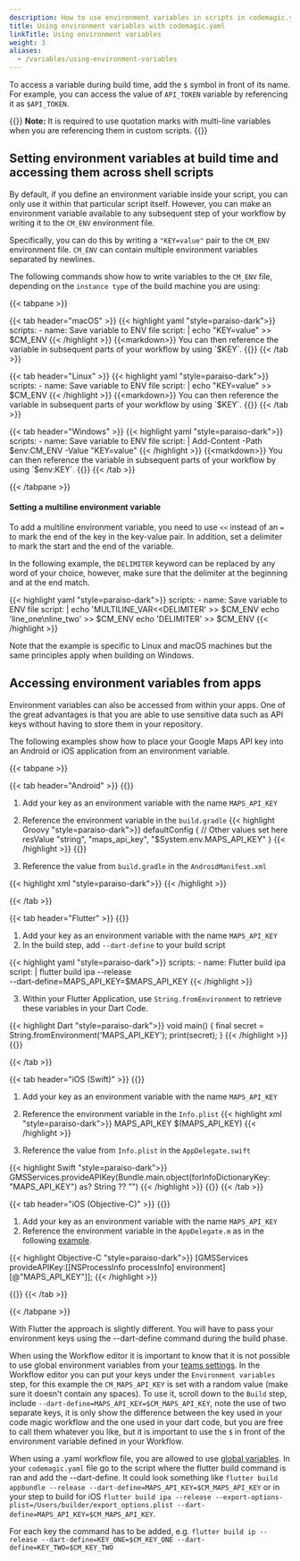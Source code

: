 ```yaml
---
description: How to use environment variables in scripts in codemagic.yaml
title: Using environment variables with codemagic.yaml
linkTitle: Using environment variables
weight: 3
aliases:
  - /variables/using-environment-variables
---
```


To access a variable during build time, add the `$` symbol in front of its name. For example, you can access the value of `API_TOKEN` variable by referencing it as `$API_TOKEN`.

{{<notebox>}}
**Note:** It is required to use quotation marks with multi-line variables when you are referencing them in custom scripts.
{{</notebox>}}


## Setting environment variables at build time and accessing them across shell scripts

By default, if you define an environment variable inside your script, you can only use it within that particular script itself. However, you can make an environment variable available to any subsequent step of your workflow by writing it to the `CM_ENV` environment file.

Specifically, you can do this by writing a `"KEY=value"` pair to the `CM_ENV` environment file. `CM_ENV` can contain multiple environment variables separated by newlines.

The following commands show how to write variables to the `CM_ENV` file, depending on the `instance type` of the build machine you are using:

{{< tabpane >}}

{{< tab header="macOS" >}}
{{< highlight yaml "style=paraiso-dark">}}
  scripts:
    - name: Save variable to ENV file
      script: | 
        echo "KEY=value" >> $CM_ENV
{{< /highlight >}}
{{<markdown>}}
You can then reference the variable in subsequent parts of your workflow by using `$KEY`.
{{</markdown>}}
{{< /tab >}}

{{< tab header="Linux" >}}
{{< highlight yaml "style=paraiso-dark">}}
  scripts:
    - name: Save variable to ENV file
      script: | 
        echo "KEY=value" >> $CM_ENV
{{< /highlight >}}
{{<markdown>}}
You can then reference the variable in subsequent parts of your workflow by using `$KEY`.
{{</markdown>}}
{{< /tab >}}

{{< tab header="Windows" >}}
{{< highlight yaml "style=paraiso-dark">}}
  scripts:
    - name: Save variable to ENV file
      script: | 
        Add-Content -Path $env:CM_ENV -Value "KEY=value"
{{< /highlight >}}
{{<markdown>}}
You can then reference the variable in subsequent parts of your workflow by using `$env:KEY`.
{{</markdown>}}
{{< /tab >}}

{{< /tabpane >}}


#### Setting a multiline environment variable

To add a multiline environment variable, you need to use `<<` instead of an `=` to mark the end of the key in the key-value pair. In addition, set a delimiter to mark the start and the end of the variable. 

In the following example, the `DELIMITER` keyword can be replaced by any word of your choice, however, make sure that the delimiter at the beginning and at the end match.

{{< highlight yaml "style=paraiso-dark">}}
  scripts:
    - name: Save variable to ENV file
      script: | 
        echo 'MULTILINE_VAR<<DELIMITER' >> $CM_ENV
        echo 'line_one\nline_two' >> $CM_ENV
        echo 'DELIMITER' >> $CM_ENV
{{< /highlight >}}


Note that the example is specific to Linux and macOS machines but the same principles apply when building on Windows.



## Accessing environment variables from apps

Environment variables can also be accessed from within your apps. One of the great advantages is that you are able to use sensitive data such as API keys without having to store them in your repository.

The following examples show how to place your Google Maps API key into an Android or iOS application from an environment variable.

{{< tabpane >}}

{{< tab header="Android" >}}
{{<markdown>}}

1. Add your key as an environment variable with the name `MAPS_API_KEY`
2. Reference the environment variable in the `build.gradle`
{{< highlight Groovy "style=paraiso-dark">}}
defaultConfig {
    // Other values set here
    resValue "string", "maps_api_key", "$System.env.MAPS_API_KEY"
}
{{< /highlight >}}
{{</markdown>}}

3. Reference the value from `build.gradle` in the `AndroidManifest.xml`

{{< highlight xml "style=paraiso-dark">}}
<meta-data
    android:name="com.google.android.geo.API_KEY"
    android:value="@string/maps_api_key"
/>
{{< /highlight >}}

{{< /tab >}}

{{< tab header="Flutter" >}}
{{<markdown>}}

1. Add your key as an environment variable with the name `MAPS_API_KEY`
2. In the build step, add `--dart-define` to your build script

{{< highlight yaml "style=paraiso-dark">}}
  scripts:
    - name: Flutter build ipa
      script: | 
        flutter build ipa --release \
          --dart-define=MAPS_API_KEY=$MAPS_API_KEY
{{< /highlight >}}

3. Within your Flutter Application, use `String.fromEnvironment` to retrieve these variables in your Dart Code.

{{< highlight Dart "style=paraiso-dark">}}
void main() {
  final secret = String.fromEnvironment('MAPS_API_KEY');
  print(secret);
}
{{< /highlight >}}
{{</markdown>}}

{{< /tab >}}

{{< tab header="iOS (Swift)" >}}
{{<markdown>}}
1. Add your key as an environment variable with the name `MAPS_API_KEY`
2. Reference the environment variable in the `Info.plist`
{{< highlight xml "style=paraiso-dark">}}
<key>MAPS_API_KEY</key>
<string>$(MAPS_API_KEY)</string>
{{< /highlight >}}

3. Reference the value from `Info.plist` in the `AppDelegate.swift`

{{< highlight Swift "style=paraiso-dark">}}
GMSServices.provideAPIKey(Bundle.main.object(forInfoDictionaryKey: "MAPS_API_KEY") as? String ?? "")
{{< /highlight >}}
{{</markdown>}}
{{< /tab >}}

{{< tab header="iOS (Objective-C)" >}}
{{<markdown>}}
1. Add your key as an environment variable with the name `MAPS_API_KEY`
2. Reference the environment variable in the `AppDelegate.m` as in the following [example](https://github.com/flutter/plugins/blob/master/packages/google_maps_flutter/google_maps_flutter/example/ios/Runner/AppDelegate.m).

{{< highlight Objective-C "style=paraiso-dark">}}
[GMSServices provideAPIKey:[[NSProcessInfo processInfo] environment][@"MAPS_API_KEY"]];
{{< /highlight >}}

{{</markdown>}}
{{< /tab >}}

{{< /tabpane >}}

With Flutter the approach is slightly different. You will have to pass your environment keys using the --dart-define command during the build phase. 

When using the Workflow editor it is important to know that it is not possible to use global environment variables from your [teams settings](https://codemagic.io/teams). In the Workflow editor you can put your keys under the `Environment variables` step, for this example the `CM_MAPS_API_KEY` is set with a random value (make sure it doesn't contain any spaces). To use it, scroll down to the `Build` step, include `--dart-define=MAPS_API_KEY=$CM_MAPS_API_KEY`, note the use of two separate keys, it is only show the difference between the key used in your code magic workflow and the one used in your dart code, but you are free to call them whatever you like, but it is important to use the `$` in front of the environment variable defined in your Workflow.

When using a .yaml workflow file, you are allowed to use [global variables](https://docs.codemagic.io/yaml-basic-configuration/configuring-environment-variables/). In your `codemagic.yaml` file go to the script where the flutter build command is ran and add the --dart-define. It could look something like `flutter build appbundle --release --dart-define=MAPS_API_KEY=$CM_MAPS_API_KEY` or in your step to build for iOS `flutter build ipa --release --export-options-plist=/Users/builder/export_options.plist --dart-define=MAPS_API_KEY=$CM_MAPS_API_KEY`.

For each key the command has to be added, e.g.  `flutter build ip --release --dart-define=KEY_ONE=$CM_KEY_ONE --dart-define=KEY_TWO=$CM_KEY_TWO`
